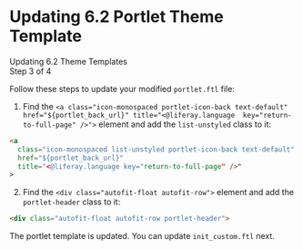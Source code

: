 # Updating 6.2 Portlet Theme Template

<div class="learn-path-step">
    <p>Updating 6.2 Theme Templates<br>Step 3 of 4</p>
</div>

Follow these steps to update your modified `portlet.ftl` file:

1.  Find the `<a class="icon-monospaced portlet-icon-back text-default" 
    href="${portlet_back_url}" title="<@liferay.language 
    key="return-to-full-page" />">` element and add the `list-unstyled` class 
    to it:

```html
<a 
  class="icon-monospaced list-unstyled portlet-icon-back text-default" 
  href="${portlet_back_url}" 
  title="<@liferay.language key="return-to-full-page" />"
>
```

2.  Find the `<div class="autofit-float autofit-row">` element and add the 
    `portlet-header` class to it:

```html    
<div class="autofit-float autofit-row portlet-header">
```

The portlet template is updated. You can update `init_custom.ftl` next.

